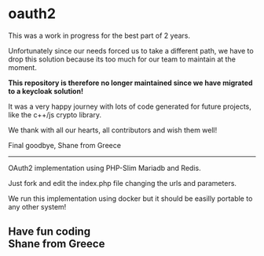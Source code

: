 # oauth2

This was a work in progress for the best part of 2 years.

Unfortunately since our needs forced us to take a different path, we have to drop this solution because its too much for our team to maintain at the moment.

<b>This repository is therefore no longer maintained since we have migrated to a keycloak solution!</b>

It was a very happy journey with lots of code generated for future projects, like the c++/js crypto library.

We thank with all our hearts, all contributors and wish them well!

Final goodbye,
Shane from Greece

----------------------------------------
OAuth2 implementation using PHP-Slim Mariadb and Redis.

Just fork and edit the index.php file changing the urls and parameters.

We run this implementation using docker but it should be easilly portable to any other system!

Have fun coding  
Shane from Greece
----------------------------------------
